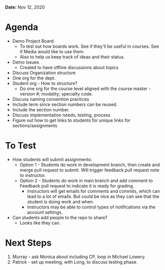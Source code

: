 **Date:** Nov 12, 2020

# Agenda
* Demo Project Board
  * To test out how boards work. See if they'll be useful in courses. See if Media would like to use them.
  * Also to help us keep track of ideas and their status.
* Demo Issues 
  * Created to have offline discussions about topics
* Discuss Organization structure
 * One org for the dept.
 * Student org - How to structure?
   * Do one org for the course level aligned with the course master - version #; modality; specialty code.
* Discuss naming convention practices
 * Include term since section numbers can be reused.
 * Include the section number.
* Discuss implementation needs, testing, process
 * Figure out how to get links to students for unique links for sections/assignments

# To Test
* How students will submit assignments:
  * Option 1 - Students do work in development branch, then create and merge pull request to submit. Will trigger feedback pull request note to instructor.
  * Option 2 - Students do work in main branch and add comment to Feedback pull request to indicate it is ready for grading.
    * Instructors will get emails for comments and commits, which can lead to a lot of emails. But could be nice as they can see that the student is doing work and when.
    * Instructors may be able to control types of notifications via the account settings.
* Can students add people to the repo to share?
  * Looks like they can.

# Next Steps
1. Murray - ask Monica about including CP, loop in Michael Lowery.
2. Patrick - set up meeting, with Long, to discuss testing phase.
